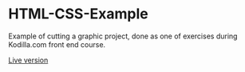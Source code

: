 # HTML-CSS-Example

Example of cutting a graphic project, done as one of exercises during Kodilla.com front end course. 

<a href="http://www.mcekiera.pl/example/index.html">Live version</a>
